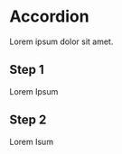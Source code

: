 Accordion
================================================
Lorem ipsum dolor sit amet.

Step 1
------
Lorem Ipsum

Step 2
------
Lorem Isum